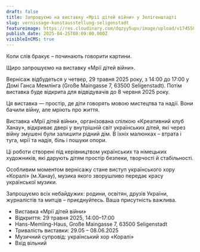 ```yaml
---
draft: false
title: Запрошуємо на виставку «Мрії дітей війни» у Зелігенштадті
slug: vernissage-kunstausstellung-seligenstadt
featureimage: https://res.cloudinary.com/dqzyy5upv/image/upload/v1745586137/TR%C3%84UME_VON_KINDERN_DES_KRIEGES_h1zo9m.jpg
publish_date: 2025-04-25T08:09:00.000Z
visibleInCMS: true
---
```

Коли слів бракує – починають говорити картини. 

Щиро запрошуємо на виставку «Мрії дітей війни».

Вернісаж відбудеться у четвер, 29 травня 2025 року, з 14:00 до 17:00 у Домі Ганса Мемлінга (Große Maingasse 7, 63500 Seligenstadt). Потім виставка буде відкрита для відвідувачів до 8 червня 2025 року.

Ця виставка — простір, де діти говорять мовою мистецтва та надії. Вони бачили війну, але мріють про життя.

Виставка «Мрії дітей війни», організована спілкою «Креативний клуб Ханау», відкриває двері у внутрішній світ українських дітей, які через війну змушені були залишити рідний дім. В їхніх малюнках – втрата і туга, мрії та надія, біль і пошуки опори.

Ці роботи створені під керівництвом українських та німецьких художників, які дарують дітям простір безпеки, творчості й стабільності.

Особливим моментом вернісажу стане виступ українського хору «Коралі» (м.Ханау), музика якого зворушливо передає красу української музики.

Запрошуємо всіх небайдужих: родини, освітян, друзів України, журналістів та митців – приєднуйтесь. Ваша присутність важлива.

* Виставка «Мрії дітей війни»
* Відкриття: 29 травня 2025, 14:00–17:00
* Hans-Memling-Haus, Große Maingasse 7, 63500 Seligenstadt
* Тривалість виставки: 29.05 – 08.06.2025
* Музичний супровід: український хор «Коралі»
* Вхід вільний
